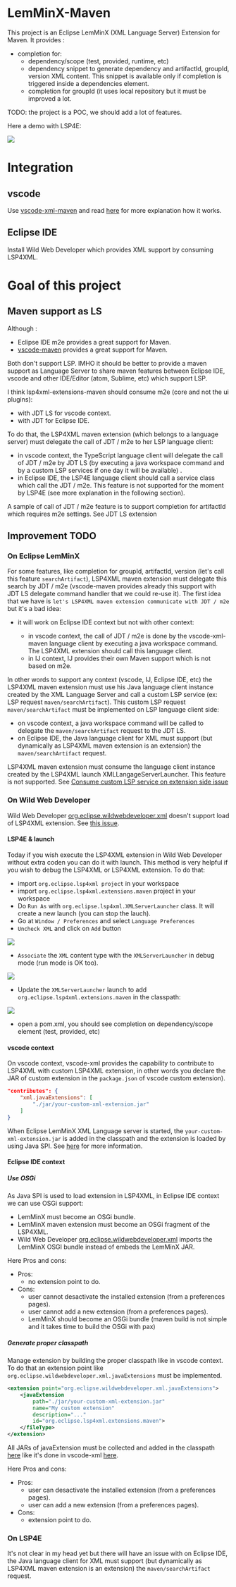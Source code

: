 # LemMinX-Maven

This project is an Eclipse LemMinX (XML Language Server) Extension for Maven. It provides :

- completion for:
  - dependency/scope (test, provided, runtime, etc)
  - dependency snippet to generate dependency and artifactId, groupId, version XML content. This snippet is available only if completion is triggered inside a dependencies element.
  - completion for groupId (it uses local repository but it must be improved a lot.

TODO: the project is a POC, we should add a lot of features.

Here a demo with LSP4E:

![](images/demo.gif)

# Integration

## vscode

Use [vscode-xml-maven](https://github.com/angelozerr/vscode-xml-maven) and read [here](https://github.com/redhat-developer/vscode-xml#custom-xml-extensions) for more explanation how it works.

## Eclipse IDE

Install Wild Web Developer which provides XML support by consuming LSP4XML.

# Goal of this project

## Maven support as LS

Although :

- Eclipse IDE m2e provides a great support for Maven.
- [vscode-maven](https://github.com/microsoft/vscode-maven) provides a great support for Maven.

Both don't support LSP. IMHO it should be better to provide a maven support as Language Server to share maven features between Eclipse IDE, vscode and other IDE/Editor (atom, Sublime, etc) which support LSP.

I think lsp4xml-extensions-maven should consume m2e (core and not the ui plugins):

- with JDT LS for vscode context.
- with JDT for Eclipse IDE.

To do that, the LSP4XML maven extension (which belongs to a language server) must delegate the call of JDT / m2e to her LSP language client:

- in vscode context, the TypeScript language client will delegate the call of JDT / m2e by JDT LS (by executing a java workspace command and by a custom LSP services if one day it will be available) .
- in Eclipse IDE, the LSP4E language client should call a service class which call the JDT / m2e. This feature is not supported for the moment by LSP4E (see more explanation in the following section).

A sample of call of JDT / m2e feature is to support completion for artifactId which requires m2e settings. See JDT LS extension

## Improvement TODO

### On Eclipse LemMinX

For some features, like completion for groupId, artifactId, version (let's call this feature `searchArtifact`), LSP4XML maven extension must delegate this search by JDT / m2e (vscode-maven provides already this support with JDT LS delegate command handler that we could re-use it). The first idea that we have is `let's LSP4XML maven extension communicate with JDT / m2e` but it's a bad idea:

- it will work on Eclipse IDE context but not with other context:

  - in vscode context, the call of JDT / m2e is done by the vscode-xml-maven language client by executing a java workspace command. The LSP4XML extension should call this language client.
  - in IJ context, IJ provides their own Maven support which is not based on m2e.

In other words to support any context (vscode, IJ, Eclipse IDE, etc) the LSP4XML maven extension must use his Java language client instance created by the XML Language Server and call a custom LSP service (ex: LSP request `maven/searchArtifact`). This custom LSP request `maven/searchArtifact` must be implemented on LSP language client side:

- on vscode context, a java workspace command will be called to delegate the `maven/searchArtifact` request to the JDT LS.
- on Eclipse IDE, the Java language client for XML must support (but dynamically as LSP4XML maven extension is an extension) the `maven/searchArtifact` request.  

LSP4XML maven extension must consume the language client instance created by the LSP4XML launch XMLLangageServerLauncher. This feature is not supported. See [Consume custom LSP service on extension side issue](https://github.com/angelozerr/lsp4xml/issues/590)

### On Wild Web Developer

Wild Web Developer [org.eclipse.wildwebdeveloper.xml](https://github.com/eclipse/wildwebdeveloper/tree/master/org.eclipse.wildwebdeveloper.xml) doesn't support load of LSP4XML extension. See [this issue](https://github.com/eclipse/wildwebdeveloper/issues/266).

#### LSP4E & launch

Today if you wish execute the LSP4XML extension in Wild Web Developer without extra coden you can do it with launch. This method is very helpful if you wish to debug the LSP4XML or LSP4XML extension. To do that:

- import `org.eclipse.lsp4xml project` in your workspace
- import `org.eclipse.lsp4xml.extensions.maven` project in your workspace
- Do `Run As` with `org.eclipse.lsp4xml.XMLServerLauncher` class. It will create a new launch (you can stop the lauch).
- Go at `Window / Preferences` and select `Language Preferences`
- `Uncheck XML` and click on `Add` button

![](images/xml-prefs-1.png)

- `Associate` the `XML` content type with the `XMLServerLauncher` in debug mode (run mode is OK too).

![](images/xml-prefs-2.png)

- Update the `XMLServerLauncher` launch to add `org.eclipse.lsp4xml.extensions.maven` in the classpath:

![](images/xml-prefs-3.png)

- open a pom.xml, you should see completion on dependency/scope element (test, provided, etc)

#### vscode context

On vscode context, vscode-xml provides the capability to contribute to LSP4XML with custom LSP4XML extension, in other words you declare the JAR of custom extension in the `package.json` of vscode custom extension).

```json
"contributes": {
	"xml.javaExtensions": [
		"./jar/your-custom-xml-extension.jar"
	]
}
```

When Eclipse LemMinX XML Language server is started, the `your-custom-xml-extension.jar` is added in the classpath and the extension is loaded by using Java SPI. See [here](https://github.com/redhat-developer/vscode-xml#custom-xml-extensions) for more information.

#### Eclipse IDE context

##### Use OSGi

As Java SPI is used to load extension in LSP4XML, in Eclipse IDE context we can use OSGi support:

- LemMinX must become an OSGi bundle.
- LemMinX maven extension must become an OSGi fragment of the LSP4XML.
- Wild Web Developer [org.eclipse.wildwebdeveloper.xml](https://github.com/eclipse/wildwebdeveloper/tree/master/org.eclipse.wildwebdeveloper.xml) imports the LemMinX OSGI bundle instead of embeds the LemMinX JAR.

Here Pros and cons:

- Pros:
  - no extension point to do.
- Cons:
  - user cannot desactivate the installed extension (from a preferences pages).
  - user cannot add a new extension (from a preferences pages).
  - LemMinX should become an OSGi bundle (maven build is not simple and it takes time to build the OSGi with pax)

##### Generate proper classpath

Manage extension by building the proper classpath like in vscode context. To do that an extension point like `org.eclipse.wildwebdeveloper.xml.javaExtensions` must be implemented.

```xml
<extension point="org.eclipse.wildwebdeveloper.xml.javaExtensions">
	<javaExtension
		path="./jar/your-custom-xml-extension.jar"
		name="My custom extension"
		description="..."
		id="org.eclipse.lsp4xml.extensions.maven">
	</fileType>
</extension>
```

All JARs of javaExtension must be collected and added in the classpath
[here](https://github.com/eclipse/wildwebdeveloper/blob/3a6df42340cdcd156b4e8fd98b9822d620f673f1/org.eclipse.wildwebdeveloper.xml/src/org/eclipse/wildwebdeveloper/xml/XMLLanguageServer.java#L41)
like it's done in vscode-xml [here](https://github.com/redhat-developer/vscode-xml/blob/6a7db6eb6eff235ef80f5fe9b0dd0ce33c9f5fc2/src/javaServerStarter.ts#L42).

Here Pros and cons:

- Pros:
  - user can desactivate the installed extension (from a preferences pages).
  - user can add a new extension (from a preferences pages).
- Cons:
  - extension point to do.

### On LSP4E

It's not clear in my head yet but there will have an issue with on Eclipse IDE, the Java language client for XML must support (but dynamically as LSP4XML maven extension is an extension) the `maven/searchArtifact` request.
